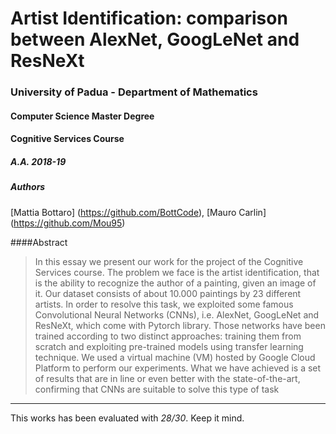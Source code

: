 # Artist Identification:  comparison between AlexNet, GoogLeNet and ResNeXt

### University of Padua - Department of Mathematics
#### Computer Science Master Degree

#### Cognitive Services Course
##### A.A. 2018-19
##### Authors
[Mattia Bottaro] (https://github.com/BottCode), [Mauro Carlin] (https://github.com/Mou95)

####Abstract

> In this essay we present our work for the project of the Cognitive Services course.
	The problem we face is the artist identification, that is the ability to recognize the author of a painting, given an image of it. Our dataset consists of about 10.000 paintings by 23 different artists.
	In order to resolve this task, we exploited some famous Convolutional Neural Networks (CNNs), i.e. AlexNet, GoogLeNet and ResNeXt, which come with Pytorch library. Those networks have been trained according to two distinct approaches: training them from scratch and exploiting pre-trained models using transfer learning technique. We used a virtual machine (VM) hosted by Google Cloud Platform to perform our experiments.
What we have achieved is a set of results that are in line or even better with the state-of-the-art, confirming that CNNs are suitable to solve this type of task


---

This works has been evaluated
with *28/30*. Keep it mind.
